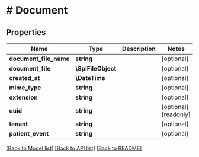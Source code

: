 # # Document

## Properties

Name | Type | Description | Notes
------------ | ------------- | ------------- | -------------
**document_file_name** | **string** |  | [optional]
**document_file** | **\SplFileObject** |  | [optional]
**created_at** | **\DateTime** |  | [optional]
**mime_type** | **string** |  | [optional]
**extension** | **string** |  | [optional]
**uuid** | **string** |  | [optional] [readonly]
**tenant** | **string** |  | [optional]
**patient_event** | **string** |  | [optional]

[[Back to Model list]](../../README.md#models) [[Back to API list]](../../README.md#endpoints) [[Back to README]](../../README.md)
